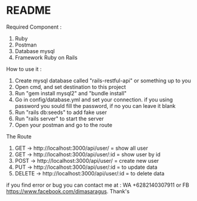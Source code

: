 # README

Required Component :

1. Ruby
2. Postman
3. Database mysql
4. Framework Ruby on Rails

How to use it :

1. Create mysql database called "rails-restful-api" or something up to you
2. Open cmd, and set destination to this project 
3. Run "gem install mysql2" and "bundle install"
4. Go in config/database.yml and set your connection. if you using password you sould fill the password, if no you can leave it blank
5. Run "rails db:seeds" to add fake user
6. Run "rails server" to start the server
7. Open your postman and go to the route

The Route

1. GET -> http://localhost:3000/api/user/ = show all user
2. GET -> http://localhost:3000/api/user/:id = show user by id
3. POST -> http://localhost:3000/api/user/ = create new user
4. PUT -> http://localhost:3000/api/user/:id = to update data
5. DELETE -> http://localhost:3000/api/user/:id = to delete data

if you find error or bug you can contact me at : WA +6282140307911 or FB https://www.facebook.com/dimasaragus. Thank's	